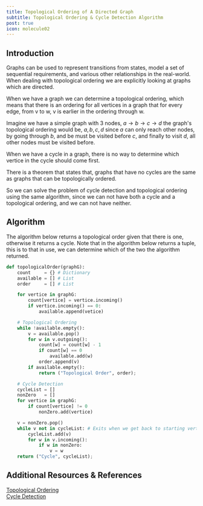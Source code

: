 ```yaml
---
title: Topological Ordering of A Directed Graph
subtitle: Topological Ordering & Cycle Detection Algorithm
post: true
icon: molecule02
---
```


## Introduction
Graphs can be used to represent transitions from states, model a set of sequential requirements,
and various other relationships in the real-world. When dealing with topological ordering we 
are explicitly looking at graphs which are directed. 

When we have a graph we can determine a topological ordering, which means that there is an ordering 
for all vertices in a graph that for every edge, from v to w, v is earlier in the ordering through
w. 

Imagine we have a simple graph with 3 nodes, $a \rightarrow b \rightarrow c \rightarrow d$ the graph\'s topological 
ordering would be, $a,b,c,d$ since $a$ can only reach other nodes, by going through $b$, and be must be visited before $c$,
and finally to visit $d$, all other nodes must be visited before.

When we have a cycle in a graph, there is no way to determine which vertice in the cycle should come first. 

There is a theorem that states that, graphs that have no cycles are the same as graphs that can be topologically ordered.

So we can solve the problem of cycle detection and topological ordering using the same algorithm, since we can not have 
both a cycle and a topological ordering, and we can not have neither.

## Algorithm
The algorithm below returns a topological order given that there is one, otherwise it returns a cycle. Note that in the algorithm
below returns a tuple, this is to that in use, we can determine which of the two the algorithm returned.

````python
def topologicalOrder(graphG):
    count     = {} # Dictionary
    available = [] # List
    order     = [] # List

    for vertice in graphG:
        count[vertice] = vertice.incoming()
        if vertice.incoming() == 0:
            available.append(vetice)

    # Topological Ordering
    while !available.empty():
        v = available.pop()
        for w in v.outgoing():
            count[w] = count[w] - 1
            if count[w] == 0
                available.add(w)
            order.append(v)
        if available.empty():
            return ("Topological Order", order);

    # Cycle Detection
    cycleList = []
    nonZero   = []
    for vertice in graphG:
        if count[vertice] != 0
            nonZero.add(vertice)

    v = nonZero.pop()
    while v not in cycleList: # Exits when we get back to starting vertice
        cycleList.add(v)
        for w in v.incoming():
            if w in nonZero:
                v = w
    return ("Cycle", cycleList);
````

## Additional Resources & References
[Topological Ordering](http://en.wikipedia.org/wiki/Topological_sorting)  <br>
[Cycle Detection](http://en.wikipedia.org/wiki/Cycle_detection)
